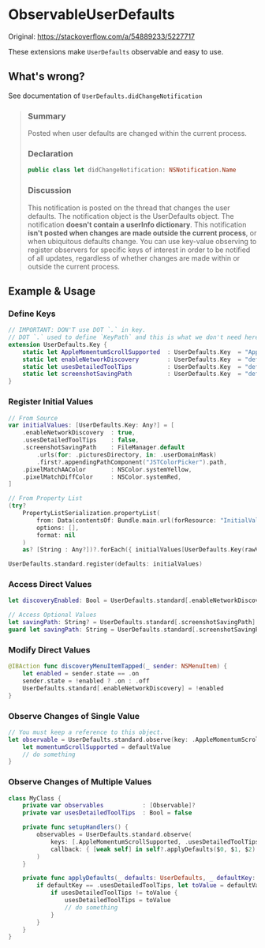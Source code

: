 # ObservableUserDefaults

Original: https://stackoverflow.com/a/54889233/5227717

These extensions make `UserDefaults` observable and easy to use.


## What's wrong?

See documentation of `UserDefaults.didChangeNotification`

> ### Summary
> 
> Posted when user defaults are changed within the current process.
> 
> 
> ### Declaration
> 
> ```swift
> public class let didChangeNotification: NSNotification.Name
> ```
> 
> 
> ### Discussion
> 
> This notification is posted on the thread that changes the user defaults. The notification object is the UserDefaults object. The notification **doesn't contain a userInfo dictionary**.
> This notification **isn't posted when changes are made outside the current process**, or when ubiquitous defaults change. You can use key-value observing to register observers for specific keys of interest in order to be notified of all updates, regardless of whether changes are made within or outside the current process.
> 

## Example & Usage


### Define Keys

```swift
// IMPORTANT: DON'T use DOT `.` in key.
// DOT `.` used to define `KeyPath` and this is what we don't need here.
extension UserDefaults.Key {
    static let AppleMomentumScrollSupported  : UserDefaults.Key  = "AppleMomentumScrollSupported"     // Bool
    static let enableNetworkDiscovery        : UserDefaults.Key  = "defaults:enableNetworkDiscovery"  // Bool
    static let usesDetailedToolTips          : UserDefaults.Key  = "defaults:usesDetailedToolTips"    // Bool
    static let screenshotSavingPath          : UserDefaults.Key  = "defaults:screenshotSavingPath"    // String
}
```


### Register Initial Values

```swift
// From Source
var initialValues: [UserDefaults.Key: Any?] = [
    .enableNetworkDiscovery  : true,
    .usesDetailedToolTips    : false,
    .screenshotSavingPath    : FileManager.default
        .urls(for: .picturesDirectory, in: .userDomainMask)
        .first?.appendingPathComponent("JSTColorPicker").path,
    .pixelMatchAAColor       : NSColor.systemYellow,
    .pixelMatchDiffColor     : NSColor.systemRed,
]

// From Property List
(try?
    PropertyListSerialization.propertyList(
        from: Data(contentsOf: Bundle.main.url(forResource: "InitialValues", withExtension: "plist")!),
        options: [],
        format: nil
    )
    as? [String : Any?])?.forEach({ initialValues[UserDefaults.Key(rawValue: $0.key)] = $0.value })

UserDefaults.standard.register(defaults: initialValues)
```


### Access Direct Values

```swift
let discoveryEnabled: Bool = UserDefaults.standard[.enableNetworkDiscovery]

// Access Optional Values
let savingPath: String? = UserDefaults.standard[.screenshotSavingPath]
guard let savingPath: String = UserDefaults.standard[.screenshotSavingPath] else { return }
```


### Modify Direct Values

```swift
@IBAction func discoveryMenuItemTapped(_ sender: NSMenuItem) {
    let enabled = sender.state == .on
    sender.state = !enabled ? .on : .off
    UserDefaults.standard[.enableNetworkDiscovery] = !enabled
}
```


### Observe Changes of Single Value

```swift
// You must keep a reference to this object.
let observable = UserDefaults.standard.observe(key: .AppleMomentumScrollSupported) { (defaults, defaultKey, defaultValue: Bool) in
    let momentumScrollSupported = defaultValue
    // do something
}
```


### Observe Changes of Multiple Values

```swift
class MyClass {
    private var observables           : [Observable]?
    private var usesDetailedToolTips  : Bool = false

    private func setupHandlers() {
        observables = UserDefaults.standard.observe(
            keys: [.AppleMomentumScrollSupported, .usesDetailedToolTips], 
            callback: { [weak self] in self?.applyDefaults($0, $1, $2) /* You must use weak self here! */ }
        )
    }

    private func applyDefaults(_ defaults: UserDefaults, _ defaultKey: UserDefaults.Key, _ defaultValue: Any) {
        if defaultKey == .usesDetailedToolTips, let toValue = defaultValue as? Bool {
            if usesDetailedToolTips != toValue {
                usesDetailedToolTips = toValue
                // do something
            }
        }
    }
}
```

